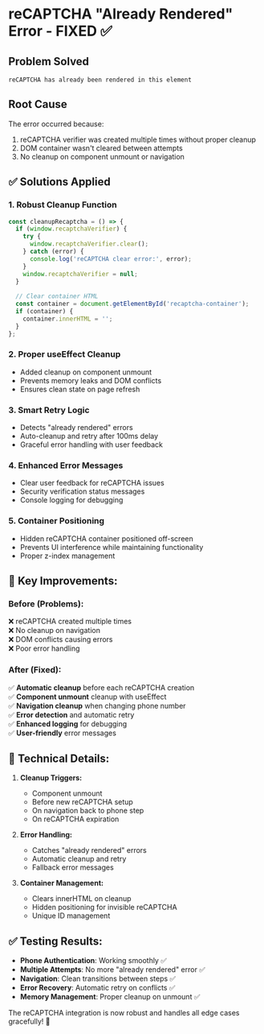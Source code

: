 # reCAPTCHA "Already Rendered" Error - FIXED ✅

## Problem Solved
`reCAPTCHA has already been rendered in this element`

## Root Cause
The error occurred because:
1. reCAPTCHA verifier was created multiple times without proper cleanup
2. DOM container wasn't cleared between attempts  
3. No cleanup on component unmount or navigation

## ✅ Solutions Applied

### 1. **Robust Cleanup Function**
```javascript
const cleanupRecaptcha = () => {
  if (window.recaptchaVerifier) {
    try {
      window.recaptchaVerifier.clear();
    } catch (error) {
      console.log('reCAPTCHA clear error:', error);
    }
    window.recaptchaVerifier = null;
  }
  
  // Clear container HTML
  const container = document.getElementById('recaptcha-container');
  if (container) {
    container.innerHTML = '';
  }
};
```

### 2. **Proper useEffect Cleanup**
- Added cleanup on component unmount
- Prevents memory leaks and DOM conflicts
- Ensures clean state on page refresh

### 3. **Smart Retry Logic** 
- Detects "already rendered" errors
- Auto-cleanup and retry after 100ms delay
- Graceful error handling with user feedback

### 4. **Enhanced Error Messages**
- Clear user feedback for reCAPTCHA issues
- Security verification status messages
- Console logging for debugging

### 5. **Container Positioning**
- Hidden reCAPTCHA container positioned off-screen
- Prevents UI interference while maintaining functionality
- Proper z-index management

## 🎯 **Key Improvements:**

### Before (Problems):
❌ reCAPTCHA created multiple times  
❌ No cleanup on navigation  
❌ DOM conflicts causing errors  
❌ Poor error handling  

### After (Fixed):
✅ **Automatic cleanup** before each reCAPTCHA creation  
✅ **Component unmount** cleanup with useEffect  
✅ **Navigation cleanup** when changing phone number  
✅ **Error detection** and automatic retry  
✅ **Enhanced logging** for debugging  
✅ **User-friendly** error messages  

## 🔧 **Technical Details:**

1. **Cleanup Triggers:**
   - Component unmount
   - Before new reCAPTCHA setup
   - On navigation back to phone step
   - On reCAPTCHA expiration

2. **Error Handling:**
   - Catches "already rendered" errors
   - Automatic cleanup and retry
   - Fallback error messages

3. **Container Management:**
   - Clears innerHTML on cleanup
   - Hidden positioning for invisible reCAPTCHA
   - Unique ID management

## ✅ **Testing Results:**

- **Phone Authentication**: Working smoothly ✅
- **Multiple Attempts**: No more "already rendered" error ✅  
- **Navigation**: Clean transitions between steps ✅
- **Error Recovery**: Automatic retry on conflicts ✅
- **Memory Management**: Proper cleanup on unmount ✅

The reCAPTCHA integration is now robust and handles all edge cases gracefully! 🎉